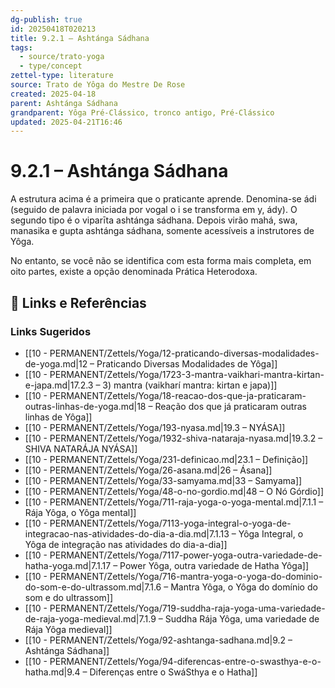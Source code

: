 ```yaml
---
dg-publish: true
id: 20250418T020213
title: 9.2.1 – Ashtánga Sádhana
tags:
  - source/trato-yoga
  - type/concept
zettel-type: literature
source: Trato de Yôga do Mestre De Rose
created: 2025-04-18
parent: Ashtánga Sádhana
grandparent: Yôga Pré-Clássico, tronco antigo, Pré-Clássico
updated: 2025-04-21T16:46
---
```


# 9.2.1 – Ashtánga Sádhana

A estrutura acima é a primeira que o praticante aprende. Denomina-se ádi (seguido de palavra iniciada por vogal o i se transforma em y, ády). O segundo tipo é o viparīta ashtánga sádhana. Depois virão mahá, swa, manasika e gupta ashtánga sádhana, somente acessíveis a instrutores de Yôga.

No entanto, se você não se identifica com esta forma mais completa, em oito partes, existe a opção denominada Prática Heterodoxa.

## 🔗 Links e Referências











### Links Sugeridos

- [[10 - PERMANENT/Zettels/Yoga/12-praticando-diversas-modalidades-de-yoga.md|12 – Praticando Diversas Modalidades de Yôga]]
- [[10 - PERMANENT/Zettels/Yoga/1723-3-mantra-vaikhari-mantra-kirtan-e-japa.md|17.2.3 – 3) mantra (vaikharí mantra: kirtan e japa)]]
- [[10 - PERMANENT/Zettels/Yoga/18-reacao-dos-que-ja-praticaram-outras-linhas-de-yoga.md|18 – Reação dos que já praticaram outras linhas de Yôga]]
- [[10 - PERMANENT/Zettels/Yoga/193-nyasa.md|19.3 – NYÁSA]]
- [[10 - PERMANENT/Zettels/Yoga/1932-shiva-nataraja-nyasa.md|19.3.2 – SHIVA NATARÁJA NYÁSA]]
- [[10 - PERMANENT/Zettels/Yoga/231-definicao.md|23.1 – Definição]]
- [[10 - PERMANENT/Zettels/Yoga/26-asana.md|26 – Ásana]]
- [[10 - PERMANENT/Zettels/Yoga/33-samyama.md|33 – Samyama]]
- [[10 - PERMANENT/Zettels/Yoga/48-o-no-gordio.md|48 – O Nó Górdio]]
- [[10 - PERMANENT/Zettels/Yoga/711-raja-yoga-o-yoga-mental.md|7.1.1 – Rája Yôga, o Yôga mental]]
- [[10 - PERMANENT/Zettels/Yoga/7113-yoga-integral-o-yoga-de-integracao-nas-atividades-do-dia-a-dia.md|7.1.13 – Yôga Integral, o Yôga de integração nas atividades do dia-a-dia]]
- [[10 - PERMANENT/Zettels/Yoga/7117-power-yoga-outra-variedade-de-hatha-yoga.md|7.1.17 – Power Yôga, outra variedade de Hatha Yôga]]
- [[10 - PERMANENT/Zettels/Yoga/716-mantra-yoga-o-yoga-do-dominio-do-som-e-do-ultrassom.md|7.1.6 – Mantra Yôga, o Yôga do domínio do som e do ultrassom]]
- [[10 - PERMANENT/Zettels/Yoga/719-suddha-raja-yoga-uma-variedade-de-raja-yoga-medieval.md|7.1.9 – Suddha Rája Yôga, uma variedade de Rája Yôga medieval]]
- [[10 - PERMANENT/Zettels/Yoga/92-ashtanga-sadhana.md|9.2 – Ashtánga Sádhana]]
- [[10 - PERMANENT/Zettels/Yoga/94-diferencas-entre-o-swasthya-e-o-hatha.md|9.4 – Diferenças entre o SwáSthya e o Hatha]]